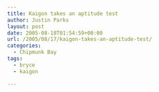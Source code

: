 ```yaml
---
title: Kaigon takes an aptitude test
author: Justin Parks
layout: post
date: 2005-08-18T01:54:59+00:00
url: /2005/08/17/kaigon-takes-an-aptitude-test/
categories:
  - Chipmunk Bay
tags:
  - bryce
  - kaigon

---
```

